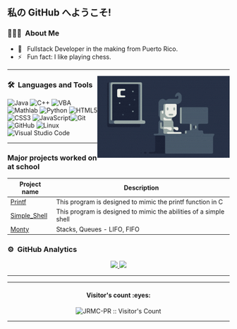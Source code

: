 ## 私の GitHub へようこそ!

### 👨🏻‍💻 &nbsp;About Me

- 🤔 &nbsp; Fullstack Developer in the making from Puerto Rico.
- ⚡️ &nbsp; Fun fact: I like playing chess.

---

<img alt="Night Coding" src="https://raw.githubusercontent.com/AVS1508/AVS1508/master/assets/Night-Coding.gif" align="right"/>

### 🛠 &nbsp;Languages and Tools

![Java](https://img.shields.io/badge/-Java-333333?style=flat&logo=java)
![C++](https://img.shields.io/badge/-C++-333333?style=flat&logo=c%2B%2B)
![VBA](https://img.shields.io/badge/-VBA-333333?style=flat&logo=vba)
![Mathlab](https://img.shields.io/badge/-Mathlab-333333?style=flat&logo=mathlab)
![Python](https://img.shields.io/badge/-Python-333333?style=flat&logo=python)
![HTML5](https://img.shields.io/badge/-HTML5-333333?style=flat&logo=HTML5)
![CSS3](https://img.shields.io/badge/-CSS3-333333?style=flat&logo=CSS3&logoColor=1572B6)
![JavaScript](https://img.shields.io/badge/-JavaScript-333333?style=flat&logo=javascript)![Git](https://img.shields.io/badge/-Git-333333?style=flat&logo=git)
![GitHub](https://img.shields.io/badge/-GitHub-333333?style=flat&logo=github)
![Linux](https://img.shields.io/badge/-Linux-003366?style=flat&logo=linux)
![Visual Studio Code](https://img.shields.io/badge/-Visual%20Studio%20Code-333333?style=flat&logo=visual-studio-code&logoColor=007ACC)

<!-- ![Bootstrap5](https://img.shields.io/badge/-Bootstrap-333333?style=flat&logo=bootstrap&logoColor=563D7C) -->
<!-- ![Tailwind CSS](https://img.shields.io/badge/-Tailwind%20CSS-333333?style=flat&logo=tailwindcss) -->
<!-- ![Django](https://img.shields.io/badge/-Django-092E20?style=flat&logo=django) -->
<!-- ![Django REST Framework](https://img.shields.io/badge/-Django%20REST%20Framework-092E20?style=flat&logo=django) -->
<!-- ![Flask](https://img.shields.io/badge/-Flask-000000?style=flat&logo=flask) -->
<!-- ![React JS](https://img.shields.io/badge/-React%20JS-333333?style=flat&logo=react) -->
<!-- ![MySQL](https://img.shields.io/badge/-MySQL-333333?style=flat&logo=mysql) -->
<!-- ![PostgreSQL](https://img.shields.io/badge/-PostgreSQL-336791?style=flat&logo=PostgreSQL) -->
<!-- ![Heroku](https://img.shields.io/badge/-Heroku-430098?style=flat&logo=heroku) -->
<!-- ![Digital Ocean](https://img.shields.io/badge/-Digital%20Ocean-333333?style=flat&logo=digitalocean) -->
<!-- ![Postman](https://img.shields.io/badge/-Postman-000000?style=flat&logo=postman) -->
<!-- ![Photoshop](https://img.shields.io/badge/-Photoshop-333333?style=flat&logo=adobe-photoshop) -->

---

### Major projects worked on at school

| Project name                                                     | Description                                                       |
| ---------------------------------------------------------------- | ----------------------------------------------------------------- |
| [Printf](https://github.com/JRMC-PR/holbertonschool-printf)      | This program is designed to mimic the printf function in C        |
| [Simple_Shell](https://github.com/JRMC-PR/holbertonschool-shell) | This program is designed to mimic the abilities of a simple shell |
| [Monty](https://github.com/JRMC-PR/holbertonschool-monty)        | Stacks, Queues - LIFO, FIFO                                       |

### ⚙️ &nbsp;GitHub Analytics

<p align="center">
<a href="https://github.com/JRMC-PR">
  <img height="180em" src="https://github-readme-stats-eight-theta.vercel.app/api?username=JRMC-PR&show_icons=true&theme=synthwave&include_all_commits=true&count_private=true"/>
  <img height="180em" src="https://github-readme-stats-eight-theta.vercel.app/api/top-langs/?username=JRMC-PR&layout=compact&langs_count=8&theme=synthwave"/>
</a>
</p>

---

<!-- <img align="right" alt="GIF" height="170px" src="https://media.giphy.com/media/J5B1Y8QZnzXXbLQIBu/giphy.gif" /> -->

<!-- ### Spotify Playing 🎧 -->

<!-- [![Spotify](https://novatorem.visualbean.vercel.app/api/spotify)](https://open.spotify.com/user/towartohio) -->

---

<h4 align="center">Visitor's count :eyes:</h4>

<p align="center"><img src="https://profile-counter.glitch.me/{JRMC-PR}/count.svg" alt="JRMC-PR :: Visitor's Count" /></p>

<!-- ### Blogs posts -->

<!-- BLOG-POST-LIST:START -->

<!-- - [How To Get Internship – Complete Internship Search Guide](https://blog.unwiredlearning.com/complete-internship-guide) -->
<!-- BLOG-POST-LIST:END -->

---

<!-- ### 🤝🏻 &nbsp;Connect with Me -->
<!--
<p align="center">
<a href="https://www.unwiredlearning.com/"><img alt="Website" src="https://img.shields.io/badge/website-unwiredlearning.com-green"></a>
<a href="https://www.linkedin.com/in/shubhamsarda/"><img alt="LinkedIn" src="https://img.shields.io/badge/linkedin-shubhamsarda-blue"></a>
<a href="https://www.instagram.com/shubham.ul/"><img alt="Instagram" src="https://img.shields.io/badge/instagram-shubham.ul-red"></a>
<a href="https://twitter.com/shubham_ul"><img alt="Twitter" src="https://img.shields.io/badge/twitter-shubham__ul-blue"></a>
</p> -->
